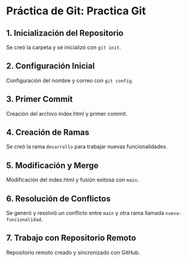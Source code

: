 # Práctica de Git: Practica Git

## 1. Inicialización del Repositorio
Se creó la carpeta y se inicializó con `git init`.

## 2. Configuración Inicial
Configuración del nombre y correo con `git config`.

## 3. Primer Commit
Creación del archivo index.html y primer commit.

## 4. Creación de Ramas
Se creó la rama `desarrollo` para trabajar nuevas funcionalidades.

## 5. Modificación y Merge
Modificación del index.html y fusión exitosa con `main`.

## 6. Resolución de Conflictos
Se generó y resolvió un conflicto entre `main` y otra rama llamada `nueva-funcionalidad`.

## 7. Trabajo con Repositorio Remoto
Repositorio remoto creado y sincronizado con GitHub.
